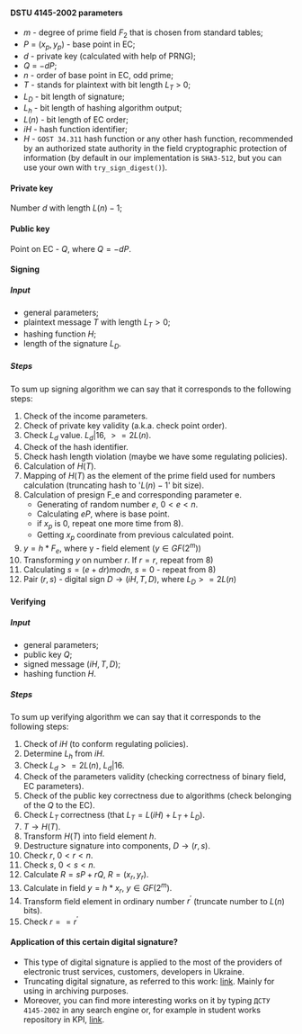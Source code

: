 #### DSTU 4145-2002 parameters
* $m$ - degree of prime field $F_2$ that is chosen from standard tables;
* $P$ = $(x_p, y_p)$ - base point in EC;
* $d$ - private key (calculated with help of PRNG);
* $Q$ = $-dP$;
* $n$ - order of base point in EC, odd prime;
* $T$ - stands for plaintext with bit length $L_T$ > 0;
* $L_D$ - bit length of signature;
* $L_h$ - bit length of hashing algorithm output;
* $L(n)$ - bit length of EC order; 
* $iH$ - hash function identifier;
* $H$ - `GOST 34.311` hash function or any other hash function, recommended by an authorized state authority in the field cryptographic protection of information (by default in our implementation is `SHA3-512`, but you can use your own with `try_sign_digest()`).

#### Private key
Number $d$ with length $L(n) - 1$;
#### Public key
Point on EC - $Q$, where $Q = -dP$.

#### Signing 
##### Input
* general parameters;
* plaintext message $T$ with length $L_T > 0$;
* hashing function $H$;
* length of the signature $L_D$.
##### Steps
To sum up signing algorithm we can say that it corresponds to the following steps:
1) Check of the income parameters.
2) Check of private key validity (a.k.a. check point order).
3) Check $L_d$ value. $L_d | 16$, $>= 2L(n)$.
4) Check of the hash identifier.
5) Check hash length violation (maybe we have some regulating policies).
6) Calculation of $H(T)$.
7) Mapping of $H(T)$ as the element of the prime field used for numbers calculation (truncating hash to '$L(n) - 1$' bit size).
8) Calculation of presign F_e and corresponding parameter e.
   * Generating of random number $e$, $0 < e < n$.
   * Calculating $eP$, where is base point.
   * if $x_p$ is 0, repeat one more time from 8).
   * Getting $x_p$ coordinate from previous calculated point.
9) $y = h * F_e$, where y - field element ($y \in GF(2^m)$)
10) Transforming $y$ on number $r$. If $r = r$, repeat from 8)
12) Calculating $s=(e+dr) mod n$, $s=0$ - repeat from 8)
14) Pair $(r, s)$ - digital sign $D \rightarrow (iH, T, D)$, where $L_D >= 2L(n)$

#### Verifying
##### Input
* general parameters;
* public key $Q$;
* signed message $(iH, T, D)$;
* hashing function $H$.
##### Steps
To sum up verifying algorithm we can say that it corresponds to the following steps:
1) Check of $iH$ (to conform regulating policies).
2) Determine $L_h$ from $iH$.
3) Check $L_d >= 2L(n)$, $L_d | 16$.
4) Check of the parameters validity (checking correctness of binary field, EC parameters).
5) Check of the public key correctness due to algorithms (check belonging of the $Q$ to the EC).
6) Check $L_T$ correctness (that $L_T = L(iH) + L_T + L_D$). 
7) $T \rightarrow H(T)$.
8) Transform $H(T)$ into field element $h$.
9) Destructure signature into components, $D \rightarrow (r,s)$.
10) Check $r$, $0 < r < n$.
11) Check $s$, $0 < s < n$.
12) Calculate $R = sP + rQ$, $R = (x_r, y_r)$.
13) Calculate in field $y = h*x_r$, $y \in GF(2^m)$.
14) Transform field element in ordinary number $r^{'}$ (truncate number to $L(n)$ bits).
15) Check $r == r^{'}$


#### Application of this certain digital signature?
* This type of digital signature is applied to the most of the providers of electronic trust services, customers, developers in Ukraine.
* Truncating digital signature, as referred to this work: [link](https://ela.kpi.ua/items/996b943b-6a28-4a89-a351-88849b0318fc). Mainly for using in archiving purposes.
* Moreover, you can find more interesting works on it by typing `ДСТУ 4145-2002` in any search engine or, for example in student works repository in KPI, [link](https://ela.kpi.ua/home).
